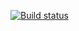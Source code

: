 [![Build status](https://ci.appveyor.com/api/projects/status/7cssprrcpn5qhir1?svg=true)](https://ci.appveyor.com/project/nikolaikop/carddelivery)